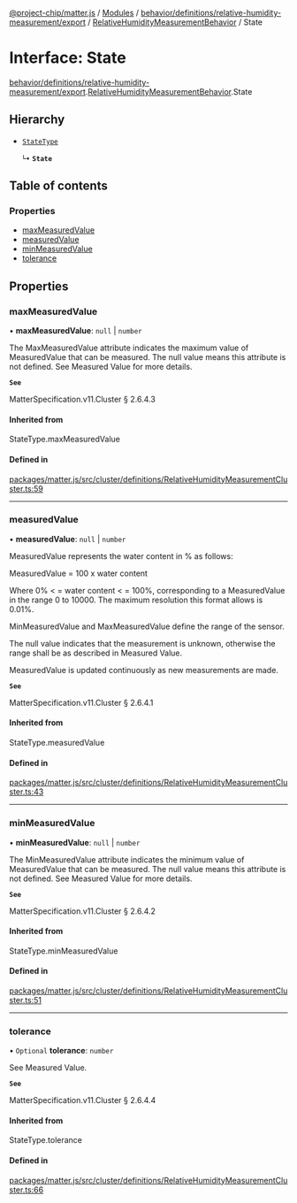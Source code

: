 [@project-chip/matter.js](../README.md) / [Modules](../modules.md) / [behavior/definitions/relative-humidity-measurement/export](../modules/behavior_definitions_relative_humidity_measurement_export.md) / [RelativeHumidityMeasurementBehavior](../modules/behavior_definitions_relative_humidity_measurement_export.RelativeHumidityMeasurementBehavior.md) / State

# Interface: State

[behavior/definitions/relative-humidity-measurement/export](../modules/behavior_definitions_relative_humidity_measurement_export.md).[RelativeHumidityMeasurementBehavior](../modules/behavior_definitions_relative_humidity_measurement_export.RelativeHumidityMeasurementBehavior.md).State

## Hierarchy

- [`StateType`](../modules/behavior_definitions_relative_humidity_measurement_export._internal_.md#statetype)

  ↳ **`State`**

## Table of contents

### Properties

- [maxMeasuredValue](behavior_definitions_relative_humidity_measurement_export.RelativeHumidityMeasurementBehavior.State.md#maxmeasuredvalue)
- [measuredValue](behavior_definitions_relative_humidity_measurement_export.RelativeHumidityMeasurementBehavior.State.md#measuredvalue)
- [minMeasuredValue](behavior_definitions_relative_humidity_measurement_export.RelativeHumidityMeasurementBehavior.State.md#minmeasuredvalue)
- [tolerance](behavior_definitions_relative_humidity_measurement_export.RelativeHumidityMeasurementBehavior.State.md#tolerance)

## Properties

### maxMeasuredValue

• **maxMeasuredValue**: ``null`` \| `number`

The MaxMeasuredValue attribute indicates the maximum value of MeasuredValue that can be measured. The
null value means this attribute is not defined. See Measured Value for more details.

**`See`**

MatterSpecification.v11.Cluster § 2.6.4.3

#### Inherited from

StateType.maxMeasuredValue

#### Defined in

[packages/matter.js/src/cluster/definitions/RelativeHumidityMeasurementCluster.ts:59](https://github.com/project-chip/matter.js/blob/c0d55745d5279e16fdfaa7d2c564daa31e19c627/packages/matter.js/src/cluster/definitions/RelativeHumidityMeasurementCluster.ts#L59)

___

### measuredValue

• **measuredValue**: ``null`` \| `number`

MeasuredValue represents the water content in % as follows:

MeasuredValue = 100 x water content

Where 0% < = water content < = 100%, corresponding to a MeasuredValue in the range 0 to 10000. The
maximum resolution this format allows is 0.01%.

MinMeasuredValue and MaxMeasuredValue define the range of the sensor.

The null value indicates that the measurement is unknown, otherwise the range shall be as described in
Measured Value.

MeasuredValue is updated continuously as new measurements are made.

**`See`**

MatterSpecification.v11.Cluster § 2.6.4.1

#### Inherited from

StateType.measuredValue

#### Defined in

[packages/matter.js/src/cluster/definitions/RelativeHumidityMeasurementCluster.ts:43](https://github.com/project-chip/matter.js/blob/c0d55745d5279e16fdfaa7d2c564daa31e19c627/packages/matter.js/src/cluster/definitions/RelativeHumidityMeasurementCluster.ts#L43)

___

### minMeasuredValue

• **minMeasuredValue**: ``null`` \| `number`

The MinMeasuredValue attribute indicates the minimum value of MeasuredValue that can be measured. The
null value means this attribute is not defined. See Measured Value for more details.

**`See`**

MatterSpecification.v11.Cluster § 2.6.4.2

#### Inherited from

StateType.minMeasuredValue

#### Defined in

[packages/matter.js/src/cluster/definitions/RelativeHumidityMeasurementCluster.ts:51](https://github.com/project-chip/matter.js/blob/c0d55745d5279e16fdfaa7d2c564daa31e19c627/packages/matter.js/src/cluster/definitions/RelativeHumidityMeasurementCluster.ts#L51)

___

### tolerance

• `Optional` **tolerance**: `number`

See Measured Value.

**`See`**

MatterSpecification.v11.Cluster § 2.6.4.4

#### Inherited from

StateType.tolerance

#### Defined in

[packages/matter.js/src/cluster/definitions/RelativeHumidityMeasurementCluster.ts:66](https://github.com/project-chip/matter.js/blob/c0d55745d5279e16fdfaa7d2c564daa31e19c627/packages/matter.js/src/cluster/definitions/RelativeHumidityMeasurementCluster.ts#L66)
